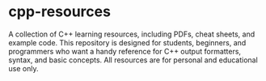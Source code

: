 # cpp-resources
A collection of C++ learning resources, including PDFs, cheat sheets, and example code. This repository is designed for students, beginners, and programmers who want a handy reference for C++ output formatters, syntax, and basic concepts. All resources are for personal and educational use only.
